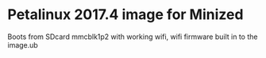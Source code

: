 # Petalinux 2017.4 image for Minized

Boots from SDcard mmcblk1p2 with working wifi, wifi firmware built in to the image.ub
